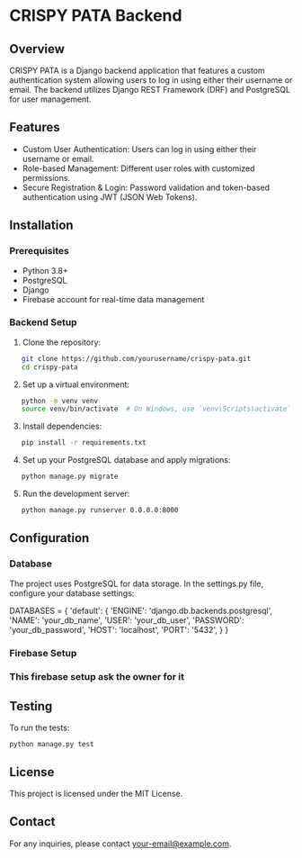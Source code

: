 # CRISPY PATA Backend

## Overview

CRISPY PATA is a Django backend application that features a custom authentication system allowing users to log in using either their username or email. The backend utilizes Django REST Framework (DRF) and PostgreSQL for user management.

## Features

- Custom User Authentication: Users can log in using either their username or email.
- Role-based Management: Different user roles with customized permissions.
- Secure Registration & Login: Password validation and token-based authentication using JWT (JSON Web Tokens).

## Installation

### Prerequisites

- Python 3.8+
- PostgreSQL
- Django
- Firebase account for real-time data management

### Backend Setup

1. Clone the repository:
```bash
   git clone https://github.com/yourusername/crispy-pata.git
   cd crispy-pata
```
2. Set up a virtual environment:
```bash
   python -m venv venv
   source venv/bin/activate  # On Windows, use `venv\Scripts\activate`
```
3. Install dependencies:
```bash
   pip install -r requirements.txt
```
4. Set up your PostgreSQL database and apply migrations:
```bash
   python manage.py migrate
```

5. Run the development server:
```bash
   python manage.py runserver 0.0.0.0:8000
```
## Configuration

### Database

The project uses PostgreSQL for data storage. In the settings.py file, configure your database settings:

DATABASES = {
    'default': {
        'ENGINE': 'django.db.backends.postgresql',
        'NAME': 'your_db_name',
        'USER': 'your_db_user',
        'PASSWORD': 'your_db_password',
        'HOST': 'localhost',
        'PORT': '5432',
    }
}

### Firebase Setup
### This firebase setup ask the owner for it 

## Testing

To run the tests:
```
python manage.py test
```
## License

This project is licensed under the MIT License.

## Contact

For any inquiries, please contact your-email@example.com.
